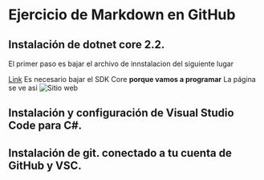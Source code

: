 # Ejercicio de Markdown en GitHub

## Instalación de dotnet core 2.2.

El primer paso es bajar el archivo de innstalacion del siguiente lugar

[Link](https://dotnet.microsoft.com/download)
Es necesario bajar el SDK Core  **porque vamos a programar**
La página se ve asi
![Sitio web](../imgs/)
## Instalación y configuración de Visual Studio Code para C#.
## Instalación de git. conectado a tu cuenta de GitHub y VSC.